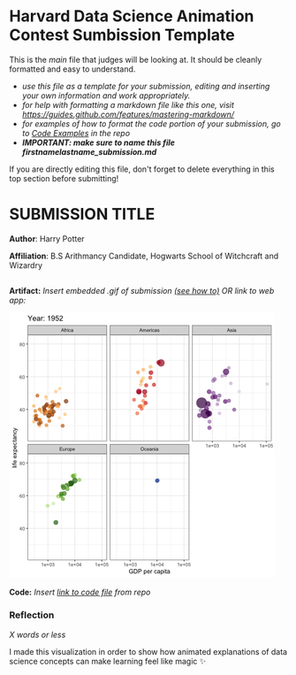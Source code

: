 # Harvard Data Science Animation Contest Sumbission Template

This is the *main* file that judges will be looking at. It should be cleanly formatted and easy to understand.

- *use this file as a template for your submission, editing and inserting your own information and work appropriately.*
- *for help with formatting a markdown file like this one, visit https://guides.github.com/features/mastering-markdown/*
- *for examples of how to format the code portion of your submission, go to [Code Examples](CodeExamples) in the repo*
- ***IMPORTANT: make sure to name this file firstnamelastname_submission.md***

If you are directly editing this file, don't forget to delete everything in this top section before submitting!
##


# SUBMISSION TITLE

**Author**: Harry Potter

**Affiliation**: B.S Arithmancy Candidate, Hogwarts School of Witchcraft and Wizardry
##

**Artifact:**
*Insert embedded .gif of submission [(see how to)](https://stackoverflow.com/questions/34341808/is-there-a-way-to-add-a-gif-to-a-markdown-file) OR link to web app:*

![a gif of my submission](ArtifactExamples/firstnamelastname_artifact.gif)

**Code:** *Insert [link to code file](CodeExamples/harrypotter_code.Rmd) from repo*

### Reflection

*X words or less*

I made this visualization in order to show how animated explanations of data science concepts can make learning feel like magic :sparkles:

